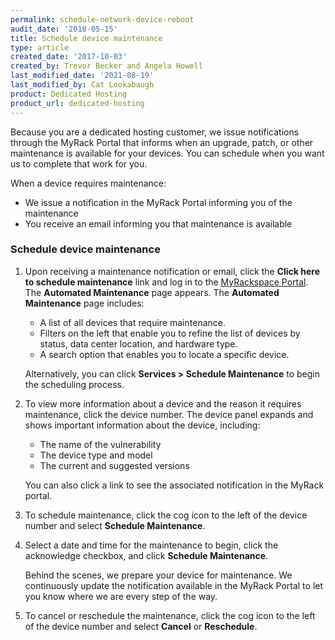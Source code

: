 ```yaml
---
permalink: schedule-network-device-reboot
audit_date: '2018-05-15'
title: Schedule device maintenance
type: article
created_date: '2017-10-03'
created_by: Trevor Becker and Angela Howell
last_modified_date: '2021-08-19'
last_modified_by: Cat Lookabaugh
product: Dedicated Hosting
product_url: dedicated-hosting
---
```


Because you are a dedicated hosting customer, we issue notifications through the MyRack
Portal that informs when an upgrade, patch, or other maintenance is available for your
devices. You can schedule when you want us to complete that work for you.

When a device requires maintenance:

- We issue a notification in the MyRack Portal informing you of the maintenance
- You receive an email informing you that maintenance is available

### Schedule device maintenance

1. Upon receiving a maintenance notification or email, click the **Click here to schedule maintenance** link and log in to the [MyRackspace Portal](https://my.rackspace.com/).
   The **Automated Maintenance** page appears. The **Automated Maintenance** page includes:
    - A list of all devices that require maintenance.
    - Filters on the left that enable you to refine the list of devices by status, data center location, and hardware type.
    - A search option that enables you to locate a specific device.

    Alternatively, you can click **Services > Schedule Maintenance** to begin the scheduling process.

2. To view more information about a device and the reason it requires maintenance, click the device number.
   The device panel expands and shows important information about the device, including:
    - The name of the vulnerability
    - The device type and model
    - The current and suggested versions

   You can also click a link to see the associated notification in the MyRack portal.

3. To schedule maintenance, click the cog icon to the left of the device number and select **Schedule Maintenance**.
4. Select a date and time for the maintenance to begin, click the acknowledge checkbox, and click
**Schedule Maintenance**.
   
   Behind the scenes, we prepare your device for maintenance. We continuously
   update the notification available in the MyRack Portal to let you know where we are
   every step of the way.

5. To cancel or reschedule the maintenance, click the cog icon to the left of the device number and
select **Cancel** or **Reschedule**.  
